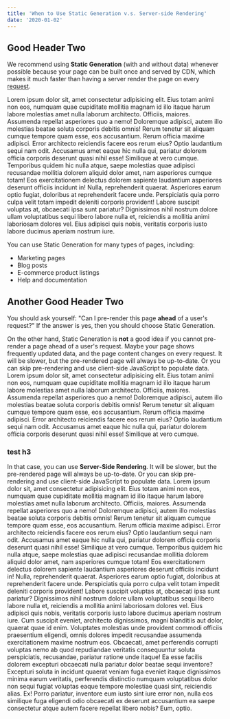 ```yaml
---
title: 'When to Use Static Generation v.s. Server-side Rendering'
date: '2020-01-02'
---
```


## Good Header Two

We recommend using **Static Generation** (with and without data) whenever possible because your page can be built once and served by CDN, which makes it much faster than having a server render the page on every [request](https://www.google.com).

Lorem ipsum dolor sit, amet consectetur adipisicing elit. Eius totam animi non eos, numquam quae cupiditate mollitia magnam id illo itaque harum labore molestias amet nulla laborum architecto. Officiis, maiores.
Assumenda repellat asperiores quo a nemo! Doloremque adipisci, autem illo molestias beatae soluta corporis debitis omnis! Rerum tenetur sit aliquam cumque tempore quam esse, eos accusantium. Rerum officia maxime adipisci.
Error architecto reiciendis facere eos rerum eius? Optio laudantium sequi nam odit. Accusamus amet eaque hic nulla qui, pariatur dolorem officia corporis deserunt quasi nihil esse! Similique at vero cumque.
Temporibus quidem hic nulla atque, saepe molestias quae adipisci recusandae mollitia dolorem aliquid dolor amet, nam asperiores cumque totam! Eos exercitationem delectus dolorem sapiente laudantium asperiores deserunt officiis incidunt in!
Nulla, reprehenderit quaerat. Asperiores earum optio fugiat, doloribus at reprehenderit facere unde. Perspiciatis quia porro culpa velit totam impedit deleniti corporis provident! Labore suscipit voluptas at, obcaecati ipsa sunt pariatur?
Dignissimos nihil nostrum dolore ullam voluptatibus sequi libero labore nulla et, reiciendis a mollitia animi laboriosam dolores vel. Eius adipisci quis nobis, veritatis corporis iusto labore ducimus aperiam nostrum iure.

You can use Static Generation for many types of pages, including:

- Marketing pages
- Blog posts
- E-commerce product listings
- Help and documentation

## Another Good Header Two

You should ask yourself: "Can I pre-render this page **ahead** of a user's request?" If the answer is yes, then you should choose Static Generation.

On the other hand, Static Generation is **not** a good idea if you cannot pre-render a page ahead of a user's request. Maybe your page shows frequently updated data, and the page content changes on every request. It will be slower, but the pre-rendered page will always be up-to-date. Or you can skip pre-rendering and use client-side JavaScript to populate data. Lorem ipsum dolor sit, amet consectetur adipisicing elit. Eius totam animi non eos, numquam quae cupiditate mollitia magnam id illo itaque harum labore molestias amet nulla laborum architecto. Officiis, maiores.
Assumenda repellat asperiores quo a nemo! Doloremque adipisci, autem illo molestias beatae soluta corporis debitis omnis! Rerum tenetur sit aliquam cumque tempore quam esse, eos accusantium. Rerum officia maxime adipisci.
Error architecto reiciendis facere eos rerum eius? Optio laudantium sequi nam odit. Accusamus amet eaque hic nulla qui, pariatur dolorem officia corporis deserunt quasi nihil esse! Similique at vero cumque.

### test h3

In that case, you can use **Server-Side Rendering**. It will be slower, but the pre-rendered page will always be up-to-date. Or you can skip pre-rendering and use client-side JavaScript to populate data. Lorem ipsum dolor sit, amet consectetur adipisicing elit. Eius totam animi non eos, numquam quae cupiditate mollitia magnam id illo itaque harum labore molestias amet nulla laborum architecto. Officiis, maiores.
Assumenda repellat asperiores quo a nemo! Doloremque adipisci, autem illo molestias beatae soluta corporis debitis omnis! Rerum tenetur sit aliquam cumque tempore quam esse, eos accusantium. Rerum officia maxime adipisci.
Error architecto reiciendis facere eos rerum eius? Optio laudantium sequi nam odit. Accusamus amet eaque hic nulla qui, pariatur dolorem officia corporis deserunt quasi nihil esse! Similique at vero cumque.
Temporibus quidem hic nulla atque, saepe molestias quae adipisci recusandae mollitia dolorem aliquid dolor amet, nam asperiores cumque totam! Eos exercitationem delectus dolorem sapiente laudantium asperiores deserunt officiis incidunt in!
Nulla, reprehenderit quaerat. Asperiores earum optio fugiat, doloribus at reprehenderit facere unde. Perspiciatis quia porro culpa velit totam impedit deleniti corporis provident! Labore suscipit voluptas at, obcaecati ipsa sunt pariatur?
Dignissimos nihil nostrum dolore ullam voluptatibus sequi libero labore nulla et, reiciendis a mollitia animi laboriosam dolores vel. Eius adipisci quis nobis, veritatis corporis iusto labore ducimus aperiam nostrum iure.
Cum suscipit eveniet, architecto dignissimos, magni blanditiis aut dolor, quaerat quae id enim. Voluptates molestias unde provident commodi officiis praesentium eligendi, omnis dolores impedit recusandae assumenda exercitationem maxime nostrum eos.
Obcaecati, amet perferendis corrupti voluptas nemo ab quod repudiandae veritatis consequuntur soluta perspiciatis, recusandae, pariatur ratione unde itaque! Ea esse facilis dolorem excepturi obcaecati nulla pariatur dolor beatae sequi inventore?
Excepturi soluta in incidunt quaerat veniam fuga eveniet itaque dignissimos minima earum veritatis, perferendis distinctio numquam voluptatibus dolor non sequi fugiat voluptas eaque tempore molestiae quasi sint, reiciendis alias. Ex!
Porro pariatur, inventore eum iusto sint iure error non, nulla eos similique fuga eligendi odio obcaecati ex deserunt accusantium ea saepe consectetur atque autem facere repellat libero nobis? Eum, optio.

